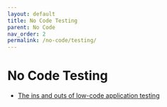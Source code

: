 ```yaml
---
layout: default
title: No Code Testing
parent: No Code
nav_order: 2
permalink: /no-code/testing/
---
```


# No Code Testing

- [The ins and outs of low-code application testing](https://www.techtarget.com/searchsoftwarequality/tip/The-ins-and-outs-of-low-code-application-testing)